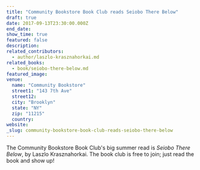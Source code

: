 ```yaml
---
title: "Community Bookstore Book Club reads Seiobo There Below"
draft: true
date: 2017-09-13T23:30:00.000Z
end_date:
show_time: true
featured: false
description:
related_contributors:
  - author/laszlo-krasznahorkai.md
related_books:
  - book/seiobo-there-below.md
featured_image: 
venue:
  name: "Community Bookstore"
  street1: "143 7th Ave"
  street12:
  city: "Brooklyn"
  state: "NY"
  zip: "11215"
  country:
website:
_slug: community-bookstore-book-club-reads-seiobo-there-below
---
```


The Community Bookstore Book Club's big summer read is _Seiobo There Below_, by Laszlo Krasznahorkai. The book club is free to join; just read the book and show up!

